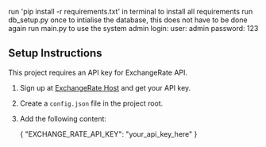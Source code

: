 run 'pip install -r requirements.txt' in terminal to install all requirements
run db_setup.py once to intialise the database, this does not have to be done again
run main.py to use the system
admin login:
user: admin
password: 123

## Setup Instructions
This project requires an API key for ExchangeRate API.
1. Sign up at [ExchangeRate Host](https://exchangerate.host/) and get your API key.
2. Create a `config.json` file in the project root.
3. Add the following content:

   {
       "EXCHANGE_RATE_API_KEY": "your_api_key_here"
   }

